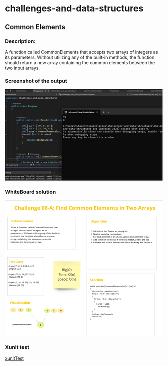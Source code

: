 # challenges-and-data-structures

## Common Elements

###  Description:

A function called CommonElements that accepts two arrays of integers as its parameters. Without utilizing any of the built-in methods, the function should return a new array containing the common elements between the two input arrays.

### Screenshot of the output

![output](https://github.com/Nory9/challenges-and-data-structures/blob/Common-Elements/challenges-and-data-structures/Challenges/Common-Elements/Screenshot%20(41).png?raw=true)



### WhiteBoard solution


![whiteBoard](https://github.com/Nory9/challenges-and-data-structures/blob/Common-Elements/challenges-and-data-structures/Challenges/Common-Elements/Screenshot%20(40).png?raw=true)


### Xunit test

[xunitTest](https://github.com/Nory9/challenges-and-data-structures/blob/Common-Elements/CommonElements.Tests/UnitTest1.cs)